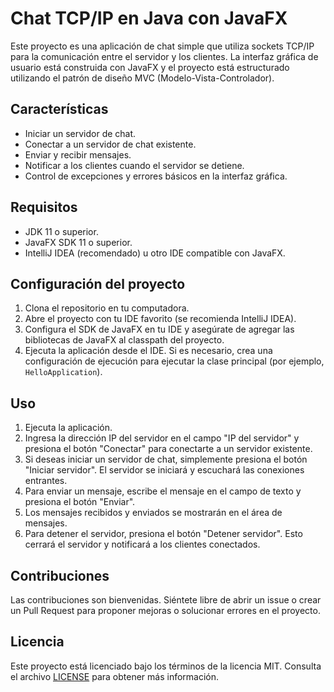 # Chat TCP/IP en Java con JavaFX

Este proyecto es una aplicación de chat simple que utiliza sockets TCP/IP para la comunicación entre el servidor y los clientes. La interfaz gráfica de usuario está construida con JavaFX y el proyecto está estructurado utilizando el patrón de diseño MVC (Modelo-Vista-Controlador).

## Características

- Iniciar un servidor de chat.
- Conectar a un servidor de chat existente.
- Enviar y recibir mensajes.
- Notificar a los clientes cuando el servidor se detiene.
- Control de excepciones y errores básicos en la interfaz gráfica.

## Requisitos

- JDK 11 o superior.
- JavaFX SDK 11 o superior.
- IntelliJ IDEA (recomendado) u otro IDE compatible con JavaFX.

## Configuración del proyecto

1. Clona el repositorio en tu computadora.
2. Abre el proyecto con tu IDE favorito (se recomienda IntelliJ IDEA).
3. Configura el SDK de JavaFX en tu IDE y asegúrate de agregar las bibliotecas de JavaFX al classpath del proyecto.
4. Ejecuta la aplicación desde el IDE. Si es necesario, crea una configuración de ejecución para ejecutar la clase principal (por ejemplo, `HelloApplication`).

## Uso

1. Ejecuta la aplicación.
2. Ingresa la dirección IP del servidor en el campo "IP del servidor" y presiona el botón "Conectar" para conectarte a un servidor existente.
3. Si deseas iniciar un servidor de chat, simplemente presiona el botón "Iniciar servidor". El servidor se iniciará y escuchará las conexiones entrantes.
4. Para enviar un mensaje, escribe el mensaje en el campo de texto y presiona el botón "Enviar".
5. Los mensajes recibidos y enviados se mostrarán en el área de mensajes.
6. Para detener el servidor, presiona el botón "Detener servidor". Esto cerrará el servidor y notificará a los clientes conectados.

## Contribuciones

Las contribuciones son bienvenidas. Siéntete libre de abrir un issue o crear un Pull Request para proponer mejoras o solucionar errores en el proyecto.

## Licencia

Este proyecto está licenciado bajo los términos de la licencia MIT. Consulta el archivo [LICENSE](LICENSE) para obtener más información.
